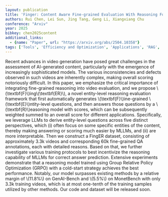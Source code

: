 ```yaml
---
layout: publication
title: 'Finger: Content Aware Fine-grained Evaluation With Reasoning For Ai-generated Videos'
authors: Rui Chen, Lei Sun, Jing Tang, Geng Li, Xiangxiang Chu
conference: "Arxiv"
year: 2025
bibkey: chen2025content
additional_links:
  - {name: "Paper", url: "https://arxiv.org/abs/2504.10358"}
tags: ['Tools', 'Efficiency and Optimization', 'Applications', 'RAG', 'Reinforcement Learning', 'Training Techniques']
---
```

Recent advances in video generation have posed great challenges in the
assessment of AI-generated content, particularly with the emergence of
increasingly sophisticated models. The various inconsistencies and defects
observed in such videos are inherently complex, making overall scoring
notoriously difficult. In this paper, we emphasize the critical importance of
integrating fine-grained reasoning into video evaluation, and we propose
\\(\textbf\{F\}\\)ing\\(\textbf\{ER\}\\), a novel entity-level reasoning evaluation
framework that first automatically generates \\(\textbf\{F\}\\)ine-grained
\\(\textbf\{E\}\\)ntity-level questions, and then answers those questions by a
\\(\textbf\{R\}\\)easoning model with scores, which can be subsequently weighted
summed to an overall score for different applications. Specifically, we
leverage LLMs to derive entity-level questions across five distinct
perspectives, which (i) often focus on some specific entities of the content,
thereby making answering or scoring much easier by MLLMs, and (ii) are more
interpretable. Then we construct a FingER dataset, consisting of approximately
3.3k videos and corresponding 60k fine-grained QA annotations, each with
detailed reasons. Based on that, we further investigate various training
protocols to best incentivize the reasoning capability of MLLMs for correct
answer prediction. Extensive experiments demonstrate that a reasoning model
trained using Group Relative Policy Optimization (GRPO) with a cold-start
strategy achieves the best performance. Notably, our model surpasses existing
methods by a relative margin of \\(11.8%\\) on GenAI-Bench and \\(5.5%\\) on
MonetBench with only 3.3k training videos, which is at most one-tenth of the
training samples utilized by other methods. Our code and dataset will be
released soon.
